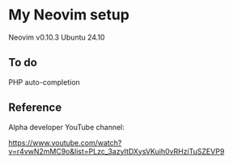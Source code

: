 # My Neovim setup

Neovim v0.10.3
Ubuntu 24.10

## To do

PHP auto-completion

## Reference

Alpha developer YouTube channel:

https://www.youtube.com/watch?v=r4vwN2mMC9o&list=PLzc_3azyItDXysVKuih0vRHziTuSZEVP9

